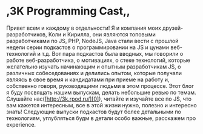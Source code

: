 # ,3K Programming Cast,,

Привет всем и каждому в отдельности! Я и компания моих друзей-разработчиков, Коли и Кирилла, они являются топовыми разработчиками по JS, PHP, NodeJS, Java стали вести с прошлой недели серии подкастов о программировании на JS и цунами веб-технологий и т.д. Вот пара подкастов была вводных, мы говорили о работе веб-разработчика, о мотивациях, о стеке технологий, которые желательно изучать начинающим и опытным разработчикам JS, о различных собеседованиях и делились опытом, которые получали являясь в свое время и кандидатами при приеме на работу и, собственно говоря, руководящими людьми в этом процессе. Этот блог я буду посвящать нашим выпускам, делать небольшие ревью по темам. 
Слушайте нас([http://3k.rpod.ru/][0]), читайте и изучайте все по JS, что вам кажется интересным, все в этой жизни нужно, полезно и интересно знать!
Следующие выпуски подкастов будут более детальными по технологиям, углубляться будм в детали особо важные, расскажем про experience.


[0]: http://3k.rpod.ru/